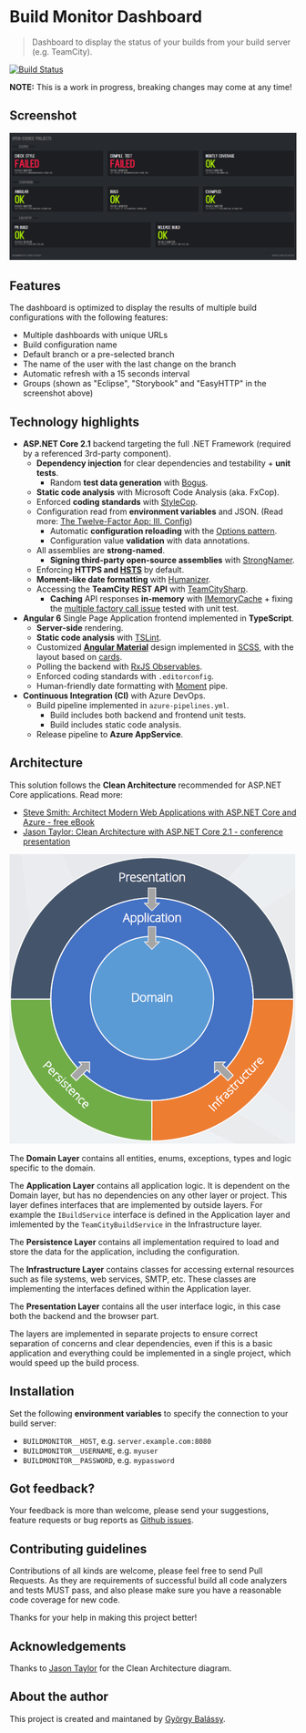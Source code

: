 # Build Monitor Dashboard

> Dashboard to display the status of your builds from your build server (e.g. TeamCity).

[![Build Status](https://dev.azure.com/balassy/BuildMonitor/_apis/build/status/BuildMonitor%20pipeline)](https://dev.azure.com/balassy/BuildMonitor/_build/latest?definitionId=1)

**NOTE:** This is a work in progress, breaking changes may come at any time!

## Screenshot

![Build Monitor Screenshot](./docs/screenshot.png "Build Monitor Screenshot")

## Features

The dashboard is optimized to display the results of multiple build configurations with the following features:

- Multiple dashboards with unique URLs
- Build configuration name
- Default branch or a pre-selected branch
- The name of the user with the last change on the branch
- Automatic refresh with a 15 seconds interval
- Groups (shown as "Eclipse", "Storybook" and "EasyHTTP" in the screenshot above) 

## Technology highlights

- **ASP.NET Core 2.1** backend targeting the full .NET Framework (required by a referenced 3rd-party component).
  - **Dependency injection** for clear dependencies and testability + **unit tests**.
    - Random **test data generation** with [Bogus](https://github.com/bchavez/Bogus).
  - **Static code analysis** with Microsoft Code Analysis (aka. FxCop).
  - Enforced **coding standards** with [StyleCop](https://github.com/StyleCop/StyleCop).
  - Configuration read from **environment variables** and JSON. (Read more: [The Twelve-Factor App: III. Config](https://12factor.net/config))
    - Automatic **configuration reloading** with the [Options pattern](https://docs.microsoft.com/en-us/aspnet/core/fundamentals/configuration/options?view=aspnetcore-2.1).
    - Configuration value **validation** with data annotations.
  - All assemblies are **strong-named**.
    - **Signing third-party open-source assemblies** with [StrongNamer](https://github.com/dsplaisted/strongnamer).
  - Enforcing **HTTPS and [HSTS](https://en.wikipedia.org/wiki/HTTP_Strict_Transport_Security)** by default.
  - **Moment-like date formatting** with [Humanizer](https://github.com/Humanizr/Humanizer).
  - Accessing the **TeamCity REST API** with [TeamCitySharp](https://github.com/mavezeau/TeamCitySharp).
    - **Caching** API responses **in-memory** with [IMemoryCache](https://docs.microsoft.com/en-us/aspnet/core/performance/caching/memory?view=aspnetcore-2.1) + fixing the [multiple factory call issue](https://tpodolak.com/blog/2017/12/13/asp-net-core-memorycache-getorcreate-calls-factory-method-multiple-times/) tested with unit test.
- **Angular 6** Single Page Application frontend implemented in **TypeScript**.
  - **Server-side** rendering.
  - **Static code analysis** with [TSLint](https://palantir.github.io/tslint/).
  - Customized **[Angular Material](https://material.angular.io/)** design implemented in [SCSS](http://sass-lang.com/), with the layout based on [cards](https://material.angular.io/components/card/overview).
  - Polling the backend with [RxJS Observables](http://reactivex.io/rxjs/class/es6/Observable.js~Observable.html).
  - Enforced coding standards with `.editorconfig`.
  - Human-friendly date formatting with [Moment](https://momentjs.com/) pipe.
- **Continuous Integration (CI)** with Azure DevOps.
  - Build pipeline implemented in `azure-pipelines.yml`.
    - Build includes both backend and frontend unit tests.
    - Build includes static code analysis.
  - Release pipeline to **Azure AppService**.

## Architecture

This solution follows the **Clean Architecture** recommended for ASP.NET Core applications. Read more:

- [Steve Smith: Architect Modern Web Applications with ASP.NET Core and Azure - free eBook](https://docs.microsoft.com/en-us/dotnet/standard/modern-web-apps-azure-architecture/)
- [Jason Taylor: Clean Architecture with ASP.NET Core 2.1 - conference presentation](https://www.youtube.com/watch?v=_lwCVE_XgqI)

![Clean Architecture](./docs/clean-architecture.png "Clean Architecture")

The **Domain Layer** contains all entities, enums, exceptions, types and logic specific to the domain.

The **Application Layer** contains all application logic. It is dependent on the Domain layer, but has no dependencies on any other layer or project. This layer defines interfaces that are implemented by outside layers. For example the `IBuildService` interface is defined in the Application layer and imlemented by the `TeamCityBuildService` in the Infrastructure layer.

The **Persistence Layer** contains all implementation required to load and store the data for the application, including the configuration.

The **Infrastructure Layer** contains classes for accessing external resources such as file systems, web services, SMTP, etc. These classes are implementing the interfaces defined within the Application layer.

The **Presentation Layer** contains all the user interface logic, in this case both the backend and the browser part.

The layers are implemented in separate projects to ensure correct separation of concerns and clear dependencies, even if this is a basic application and everything could be implemented in a single project, which would speed up the build process.

## Installation

Set the following **environment variables** to specify the connection to your build server:
- `BUILDMONITOR__HOST`, e.g. `server.example.com:8080`
- `BUILDMONITOR__USERNAME`, e.g. `myuser`
- `BUILDMONITOR__PASSWORD`, e.g. `mypassword`

## Got feedback?

Your feedback is more than welcome, please send your suggestions, feature requests or bug reports as [Github issues](https://github.com/balassy/BuildMonitor/issues).

## Contributing guidelines

Contributions of all kinds are welcome, please feel free to send Pull Requests. As they are requirements of successful build all code analyzers and tests MUST pass, and also please make sure you have a reasonable code coverage for new code.

Thanks for your help in making this project better!

## Acknowledgements

Thanks to [Jason Taylor](https://www.youtube.com/watch?v=_lwCVE_XgqI) for the Clean Architecture diagram.

## About the author

This project is created and maintaned by [György Balássy](https://linkedin.com/in/balassy).